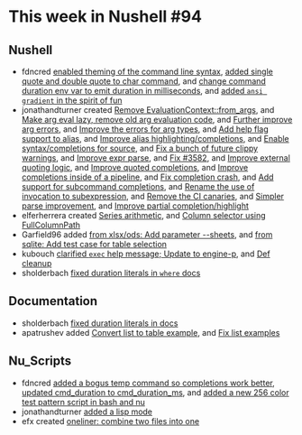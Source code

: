 # This week in Nushell #94

## Nushell

- fdncred [enabled theming of the command line syntax](https://github.com/nushell/nushell/pull/3606), [added single quote and double quote to char command](https://github.com/nushell/nushell/pull/3601), and [change command duration env var to emit duration in milliseconds](https://github.com/nushell/nushell/pull/3581), and [added `ansi gradient` in the spirit of fun](https://github.com/nushell/nushell/pull/3570) 
- jonathandturner created [Remove EvaluationContext::from_args](https://github.com/nushell/nushell/pull/3604), and [Make arg eval lazy, remove old arg evaluation code](https://github.com/nushell/nushell/pull/3603), and [Further improve arg errors](https://github.com/nushell/nushell/pull/3598), and [Improve the errors for arg types](https://github.com/nushell/nushell/pull/3597), and [Add help flag support to alias](https://github.com/nushell/nushell/pull/3595), and [Improve alias highlighting/completions](https://github.com/nushell/nushell/pull/3594), and [Enable syntax/completions for source](https://github.com/nushell/nushell/pull/3589), and [Fix a bunch of future clippy warnings](https://github.com/nushell/nushell/pull/3586), and [Improve expr parse](https://github.com/nushell/nushell/pull/3584), and [Fix #3582](https://github.com/nushell/nushell/pull/3583), and [Improve external quoting logic](https://github.com/nushell/nushell/pull/3579), and [Improve quoted completions](https://github.com/nushell/nushell/pull/3577), and [Improve completions inside of a pipeline](https://github.com/nushell/nushell/pull/3575), and [Fix completion crash](https://github.com/nushell/nushell/pull/3574), and [Add support for subcommand completions](https://github.com/nushell/nushell/pull/3571), and [Rename the use of invocation to subexpression](https://github.com/nushell/nushell/pull/3568), and [Remove the CI canaries](https://github.com/nushell/nushell/pull/3567), and [Simpler parse improvement](https://github.com/nushell/nushell/pull/3566), and [Improve partial completion/highlight](https://github.com/nushell/nushell/pull/3564) 
- elferherrera created [Series arithmetic](https://github.com/nushell/nushell/pull/3602), and [Column selector using FullColumnPath](https://github.com/nushell/nushell/pull/3572) 
- Garfield96 added [from xlsx/ods: Add parameter --sheets](https://github.com/nushell/nushell/pull/3600), and [from sqlite: Add test case for table selection](https://github.com/nushell/nushell/pull/3599) 
- kubouch [clarified `exec` help message; Update to engine-p](https://github.com/nushell/nushell/pull/3588), and [Def cleanup](https://github.com/nushell/nushell/pull/3580) 
- sholderbach [fixed duration literals in `where` docs](https://github.com/nushell/nushell/pull/3573) 


## Documentation

- sholderbach [fixed duration literals in docs](https://github.com/nushell/nushell.github.io/pull/146) 
- apatrushev added [Convert list to table example](https://github.com/nushell/nushell.github.io/pull/145), and [Fix list examples](https://github.com/nushell/nushell.github.io/pull/144) 


## Nu_Scripts

- fdncred [added a bogus temp command so completions work better](https://github.com/nushell/nu_scripts/pull/64), [updated cmd_duration to cmd_duration_ms](https://github.com/nushell/nu_scripts/pull/62), and [added a new 256 color test pattern script in bash and nu](https://github.com/nushell/nu_scripts/pull/60) 
- jonathandturner [added a lisp mode](https://github.com/nushell/nu_scripts/pull/63) 
- efx created [oneliner: combine two files into one](https://github.com/nushell/nu_scripts/pull/61) 

